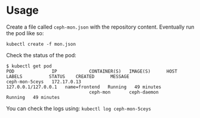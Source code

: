 Usage
=====

Create a file called `ceph-mon.json` with the repository content.
Eventually run the pod like so:

`kubectl create -f mon.json`

Check the status of the pod:

```
$ kubectl get pod
POD              IP            CONTAINER(S)   IMAGE(S)      HOST                  LABELS          STATUS    CREATED      MESSAGE
ceph-mon-5ceys   172.17.0.13                                127.0.0.1/127.0.0.1   name=frontend   Running   49 minutes
                               ceph-mon       ceph-daemon                                         Running   49 minutes
```

You can check the logs using: `kubectl log ceph-mon-5ceys`
